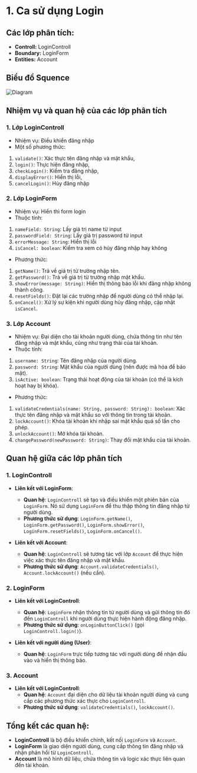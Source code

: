 # 1. Ca sử dụng Login

## Các lớp phân tích:
- **Controll:** LoginControll
- **Boundary:** LoginForm
- **Entities:** Account

## Biểu đồ Squence

![Diagram](https://www.planttext.com/api/plantuml/png/Z9112W9H28RtdaBQTu4MqQ8MGOieQY_lIJnmd46jcBErw4XTeLSDLBJ9XUZlfwAtotNcGHR7He1Ij8OxPuEkIYMLZZHmjARUMX7SzXxSZ91y204UC8wdGuuJN6XKvLXbfOQHD6D7xkVMCWpG9xudAPc2CHbdrYWa3a0IhygNZDNU8vwR9xXg3rWKM9nngQV_ckR5Ew4UsQmUtB0x7VY9_jopuR0UAvL84mkmPe1PzO-7tG400F__0m00)

## Nhiệm vụ và quan hệ của các lớp phân tích

### 1. **Lớp LoginControll**
- Nhiệm vụ: Điều khiển đăng nhập
- Một số phương thức:
1. `validate()`: Xác thực tên đăng nhập và mật khẩu,
2. `login()`: Thực hiện đăng nhập,
3. `checkLogin()`: Kiểm tra đăng nhập,
4. `displayError()`: Hiển thị lỗi,
5. `cancelLogin()`: Hủy đăng nhập

### 2. **Lớp LoginForm**
- Nhiệm vụ: Hiển thì form login
- Thuộc tính:
1. `nameField: String`: Lấy giá trị name từ input
2. `passwordField: String`: Lấy giá trị password từ input
3. `errorMessage: String`: Hiển thị lỗi
4. `isCancel: boolean`: Kiểm tra xem có hủy đăng nhập hay không
- Phương thức:
1. `getName()`: Trả về giá trị từ trường nhập tên.
2. `getPassword()`: Trả về giá trị từ trường nhập mật khẩu.
3. `showError(message: String)`: Hiển thị thông báo lỗi khi đăng nhập không thành công.
4. `resetFields()`: Đặt lại các trường nhập để người dùng có thể nhập lại.
5. `onCancel()`: Xử lý sự kiện khi người dùng hủy đăng nhập, cập nhật `isCancel`.

### 3. **Lớp Account**
- Nhiệm vụ: Đại diện cho tài khoản người dùng, chứa thông tin như tên đăng nhập và mật khẩu, cũng như trạng thái của tài khoản.
- Thuộc tính:
1. `username: String`: Tên đăng nhập của người dùng.
2. `password: String`: Mật khẩu của người dùng (nên được mã hóa để bảo mật).
3. `isActive: boolean`: Trạng thái hoạt động của tài khoản (có thể là kích hoạt hay bị khóa).
- Phương thức:
1. `validateCredentials(name: String, password: String): boolean`: Xác thực tên đăng nhập và mật khẩu so với thông tin trong tài khoản.
2. `lockAccount()`: Khóa tài khoản khi nhập sai mật khẩu quá số lần cho phép.
3. `unlockAccount()`: Mở khóa tài khoản.
4. `changePassword(newPassword: String)`: Thay đổi mật khẩu của tài khoản.

## Quan hệ giữa các lớp phân tích
### 1. **LoginControll**
- **Liên kết với LoginForm**: 
  - **Quan hệ**: `LoginControll` sẽ tạo và điều khiển một phiên bản của `LoginForm`. Nó sử dụng `LoginForm` để thu thập thông tin đăng nhập từ người dùng.
  - **Phương thức sử dụng**: `LoginForm.getName()`, `LoginForm.getPassword()`, `LoginForm.showError()`, `LoginForm.resetFields()`, `LoginForm.onCancel()`.
  
- **Liên kết với Account**: 
  - **Quan hệ**: `LoginControll` sẽ tương tác với lớp `Account` để thực hiện việc xác thực tên đăng nhập và mật khẩu.
  - **Phương thức sử dụng**: `Account.validateCredentials()`, `Account.lockAccount()` (nếu cần).

### 2. **LoginForm**
- **Liên kết với LoginControll**: 
  - **Quan hệ**: `LoginForm` nhận thông tin từ người dùng và gửi thông tin đó đến `LoginControll` khi người dùng thực hiện hành động đăng nhập.
  - **Phương thức sử dụng**: `onLoginButtonClick()` (gọi `LoginControll.login()`).
  
- **Liên kết với người dùng (User)**: 
  - **Quan hệ**: `LoginForm` trực tiếp tương tác với người dùng để nhận đầu vào và hiển thị thông báo.

### 3. **Account**
- **Liên kết với LoginControll**: 
  - **Quan hệ**: `Account` đại diện cho dữ liệu tài khoản người dùng và cung cấp các phương thức xác thực cho `LoginControll`.
  - **Phương thức sử dụng**: `validateCredentials()`, `lockAccount()`.

## Tổng kết các quan hệ:
- **LoginControll** là bộ điều khiển chính, kết nối `LoginForm` và `Account`.
- **LoginForm** là giao diện người dùng, cung cấp thông tin đăng nhập và nhận phản hồi từ `LoginControll`.
- **Account** là mô hình dữ liệu, chứa thông tin và logic xác thực liên quan đến tài khoản.
